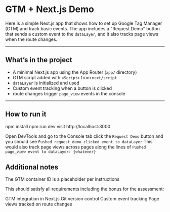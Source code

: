 # GTM + Next.js Demo

Here is a simple Next.js app that shows how to set up Google Tag Manager (GTM) and track basic events. The app includes a "Request Demo" button that sends a custom event to the `dataLayer`, and it also tracks page views when the route changes.

---

## What’s in the project

- A minimal Next.js app using the App Router (`app/` directory)
- GTM script added with `<Script>` from `next/script`
- `dataLayer` is initialized and used
- Custom event tracking when a button is clicked
- route changes trigger `page_view` events in the console

---

## How to run it

npm install
npm run dev
visit http://localhost:3000

Open DevTools and go to the Console tab
click the `Request Demo` button and you should see `Pushed request_demo_clicked event to dataLayer`
This would also track page views across pages along the lines of `Pushed page_view event to dataLayer: {whatever}`

## Additional notes

The GTM container ID is a placeholder per instructions

This should satisfy all requirements including the bonus for the assessment:

GTM integration in Next.js
Git version control
Custom event tracking
Page views tracked on route changes